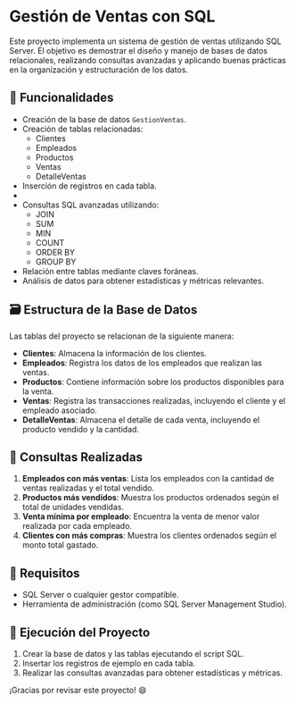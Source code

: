 # Gestión de Ventas con SQL

Este proyecto implementa un sistema de gestión de ventas utilizando SQL Server. El objetivo es demostrar el diseño y manejo de bases de datos relacionales, 
realizando consultas avanzadas y aplicando buenas prácticas en la organización y estructuración de los datos.

## 🚀 Funcionalidades

- Creación de la base de datos `GestionVentas`.
- Creación de tablas relacionadas:
  - Clientes
  - Empleados
  - Productos
  - Ventas
  - DetalleVentas
- Inserción de registros en cada tabla.
- 
- Consultas SQL avanzadas utilizando:
  - JOIN
  - SUM
  - MIN
  - COUNT
  - ORDER BY
  - GROUP BY
- Relación entre tablas mediante claves foráneas.
- Análisis de datos para obtener estadísticas y métricas relevantes.

## 🗃️ Estructura de la Base de Datos

Las tablas del proyecto se relacionan de la siguiente manera:

- **Clientes**: Almacena la información de los clientes.
- **Empleados**: Registra los datos de los empleados que realizan las ventas.
- **Productos**: Contiene información sobre los productos disponibles para la venta.
- **Ventas**: Registra las transacciones realizadas, incluyendo el cliente y el empleado asociado.
- **DetalleVentas**: Almacena el detalle de cada venta, incluyendo el producto vendido y la cantidad.

## 📝 Consultas Realizadas

1. **Empleados con más ventas**: Lista los empleados con la cantidad de ventas realizadas y el total vendido.
2. **Productos más vendidos**: Muestra los productos ordenados según el total de unidades vendidas.
3. **Venta mínima por empleado**: Encuentra la venta de menor valor realizada por cada empleado.
4. **Clientes con más compras**: Muestra los clientes ordenados según el monto total gastado.

## 💾 Requisitos

- SQL Server o cualquier gestor compatible.
- Herramienta de administración (como SQL Server Management Studio).

## 🚀 Ejecución del Proyecto

1. Crear la base de datos y las tablas ejecutando el script SQL.
2. Insertar los registros de ejemplo en cada tabla.
3. Realizar las consultas avanzadas para obtener estadísticas y métricas.


¡Gracias por revisar este proyecto! 😄

